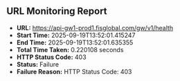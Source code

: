 ## URL Monitoring Report

- **URL:** https://api-gw1-prod1.fisglobal.com/gw/v1/health
- **Start Time:** 2025-09-19T13:52:01.415247
- **End Time:** 2025-09-19T13:52:01.635355
- **Total Time Taken:** 0.220108 seconds
- **HTTP Status Code:** 403
- **Status:** Failure
- **Failure Reason:** HTTP Status Code: 403

